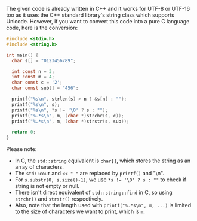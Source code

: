 The given code is already written in C++ and it works for UTF-8 or UTF-16 too as it uses the C++ standard library's string class which supports Unicode. However, if you want to convert this code into a pure C language code, here is the conversion:

```c
#include <stdio.h>
#include <string.h>

int main() {
  char s[] = "0123456789";

  int const n = 3;
  int const m = 4;
  char const c = '2';
  char const sub[] = "456";

  printf("%s\n", strlen(s) > n ? &s[n] : "");
  printf("%s\n", s);
  printf("%s\n", *s != '\0' ? s : "");
  printf("%.*s\n", m, (char *)strchr(s, c));
  printf("%.*s\n", m, (char *)strstr(s, sub));

  return 0;
}
```

Please note:
- In C, the `std::string` equivalent is `char[]`, which stores the string as an array of characters.
- The `std::cout` and `<< "
"` are replaced by `printf()` and "\n".
- For `s.substr(0, s.size()-1)`, we use `*s != '\0' ? s : ""` to check if string is not empty or null.
- There isn't direct equivalent of `std::string::find` in C, so using `strchr()` and `strstr()` respectively. 
- Also, note that the length used with `printf("%.*s\n", m, ...)` is limited to the size of characters we want to print, which is `m`.
